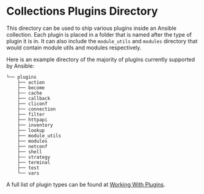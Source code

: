 # Collections Plugins Directory

This directory can be used to ship various plugins inside an Ansible
collection. Each plugin is placed in a folder that is named after the type of
plugin it is in. It can also include the `module_utils` and `modules` directory
that would contain module utils and modules respectively.

Here is an example directory of the majority of plugins currently supported by
Ansible:

```
└── plugins
    ├── action
    ├── become
    ├── cache
    ├── callback
    ├── cliconf
    ├── connection
    ├── filter
    ├── httpapi
    ├── inventory
    ├── lookup
    ├── module_utils
    ├── modules
    ├── netconf
    ├── shell
    ├── strategy
    ├── terminal
    ├── test
    └── vars
```

A full list of plugin types can be found at [Working With
Plugins](https://docs.ansible.com/ansible-core/2.13/plugins/plugins.html).
